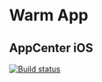 # Warm App

## AppCenter iOS

[![Build status](https://build.appcenter.ms/v0.1/apps/c2bf9a2c-af88-49f0-9efa-225c34395640/branches/main/badge)](https://appcenter.ms)
